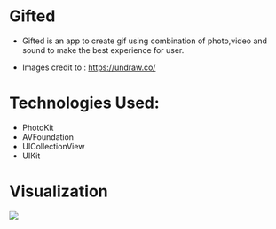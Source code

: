 # Gifted

- Gifted is an app to create gif using combination of photo,video and sound to make the best experience for user.











- Images credit to : https://undraw.co/




# Technologies Used:
- PhotoKit
- AVFoundation
- UICollectionView
- UIKit



# Visualization

 ![](GIF.gif)







